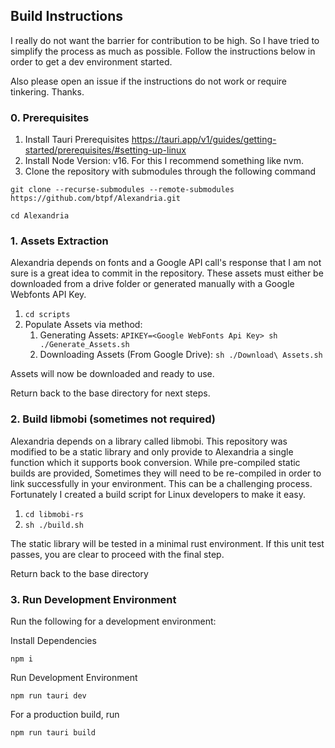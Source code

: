 ## Build Instructions

I really do not want the barrier for contribution to be high. So I have tried to simplify the process as much as possible. 
Follow the instructions below in order to get a dev environment started. 

Also please open an issue if the instructions do not work or require tinkering. Thanks.

 

### 0. Prerequisites

1. Install Tauri Prerequisites https://tauri.app/v1/guides/getting-started/prerequisites/#setting-up-linux
2. Install Node Version: v16. For this I recommend something like nvm.
3. Clone the repository with submodules through the following command
```
git clone --recurse-submodules --remote-submodules https://github.com/btpf/Alexandria.git

cd Alexandria
```
### 1. Assets Extraction

Alexandria depends on fonts and a Google API call's response that I am not sure is a great idea to commit in the repository. These assets must either be downloaded from a drive folder or generated manually with a Google Webfonts API Key.

1. `cd scripts`
2. Populate Assets via method:
   1. Generating Assets:
      `APIKEY=<Google WebFonts Api Key> sh ./Generate_Assets.sh`
   2. Downloading Assets (From Google Drive):
      `sh ./Download\ Assets.sh`

Assets will now be downloaded and ready to use.

Return back to the base directory for next steps.

### 2. Build libmobi (sometimes not required)

Alexandria depends on a library called libmobi. This repository was modified to be a static library and only provide to Alexandria a single function which it supports book conversion. While pre-compiled static builds are provided, Sometimes they will need to be re-compiled in order to link successfully in your environment. This can be a challenging process.
Fortunately I created a build script for Linux developers to make it easy.

1. `cd libmobi-rs`
2. `sh ./build.sh`

The static library will be tested in a minimal rust environment. If this unit test passes, you are clear to proceed with the final step. 

Return back to the base directory

### 3. Run Development Environment

Run the following for a development environment:

Install Dependencies
```
npm i
```
Run Development Environment
```
npm run tauri dev
```

For a production build, run

```
npm run tauri build
```

